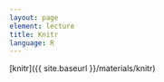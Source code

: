 ```yaml
---
layout: page
element: lecture
title: Knitr
language: R
---
```


[knitr]({{ site.baseurl }}/materials/knitr)
